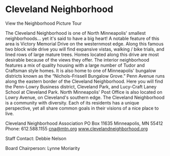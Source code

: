 # Cleveland Neighborhood

View the Neighborhood Picture Tour

The Cleveland Neighborhood is one of North Minneapolis' smallest neighborhoods… yet it's said to have a big heart! A notable feature of this area is Victory Memorial Drive on the westernmost edge. Along this famous two block wide drive you will find expansive vistas, walking / bike trials, and lined rows of large mature trees. Homes located along this drive are most desirable because of the views they offer. The interior neighborhood features a mix of quality housing with a large number of Tudor and Craftsman style homes. It is also home to one of Minneapolis' bungalow districts known as the “Nichols-Frissell Bungalow Grove.” Penn Avenue runs along the eastern border of the Cleveland Neighborhood. Here you will find the Penn-Lowry Business district, Cleveland Park, and Lucy-Craft Laney School at Cleveland Park. North Minneapolis' Post Office is also located on Lowry Avenue, on Cleveland's southern edge. The Cleveland Neighborhood is a community with diversity. Each of its residents has a unique perspective, yet all share common goals in their visions of a nice place to live.

Cleveland Neighborhood Association
PO Box 11635
Minneapolis, MN 55412
Phone: 612.588.1155
cna@mtn.org 
www.clevelandneighborhood.org

Staff Contact: Debbie Nelson

Board Chairperson: Lynne Moriarity